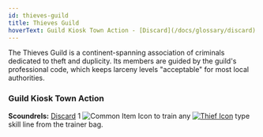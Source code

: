 ```yaml
---
id: thieves-guild
title: Thieves Guild
hoverText: Guild Kiosk Town Action - [Discard](/docs/glossary/discard) 1 Common Item to train any [Thief](/docs/adventurer/skill-lines/thief) type skill line from the trainer bag.
---
```


The Thieves Guild is a continent-spanning association of criminals dedicated to theft and duplicity. Its members are guided by the guild's professional code, which keeps larceny levels "acceptable" for most local authorities.

### Guild Kiosk Town Action

**Scoundrels:** [Discard](/docs/glossary/discard) 1 <img src="/icons/common-item.svg" alt="Common Item Icon" class="icon-svg" /> to train any [<img src="/icons/thief.svg" alt="Thief Icon" class="icon-svg" />](/docs/adventurer/skill-lines/thief) type skill line from the trainer bag.
